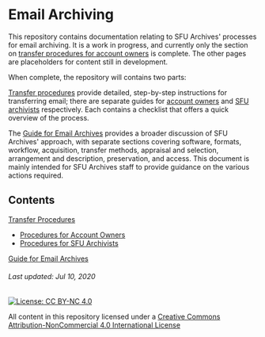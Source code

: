 # Email Archiving

This repository contains documentation relating to SFU Archives' processes for email archiving. It is a work in progress, and currently only the section on [transfer procedures for account owners](./transfer-procedures/account-owners/account-owners.md) is complete. The other pages are placeholders for content still in development.

When complete, the repository will contains two parts:

[Transfer procedures](./transfer-procedures/transfer-home.md) provide detailed, step-by-step instructions for transferring email; there are separate guides for [account owners](./transfer-procedures/account-owners/account-owners.md) and [SFU archivists](./transfer-procedures/archives/archivist-home.md) respectively. Each contains a checklist that offers a quick overview of the process.

The [Guide for Email Archives](./guide-email-archiving/gde-home.md) provides a broader discussion of SFU Archives' approach, with separate sections covering software, formats, workflow, acquisition, transfer methods, appraisal and selection, arrangement and description, preservation, and access. This document is mainly intended for SFU Archives staff to provide guidance on the various actions required.

## Contents

[Transfer Procedures](./transfer-procedures/transfer-home.md)
- [Procedures for Account Owners](./transfer-procedures/account-owners/account-owners.md)
- [Procedures for SFU Archivists](./transfer-procedures/archives/archivist-home.md)

[Guide for Email Archives](./guide-email-archiving/gde-home.md)

###### Last updated: Jul 10, 2020

[![License: CC BY-NC 4.0](https://img.shields.io/badge/License-CC%20BY--NC%204.0-lightgrey.svg)](https://creativecommons.org/licenses/by-nc/4.0/)

All content in this repository licensed under a [Creative Commons Attribution-NonCommercial 4.0 International License](https://creativecommons.org/licenses/by-nc/4.0/)
